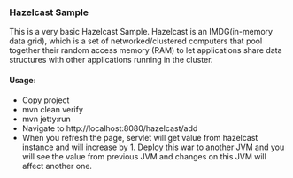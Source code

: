 ### Hazelcast Sample

This is a very basic Hazelcast Sample. Hazelcast is an IMDG(in-memory data grid), which is a set of networked/clustered computers that pool together their random access memory (RAM) to let applications share data structures with other applications running in the cluster.

#### Usage:
- Copy project
- mvn clean verify
- mvn jetty:run
- Navigate to http://localhost:8080/hazelcast/add 
- When you refresh the page, servlet will get value from hazelcast instance and will increase by 1. Deploy this war to another JVM and you will see the value from previous JVM and changes on this JVM will affect another one.



